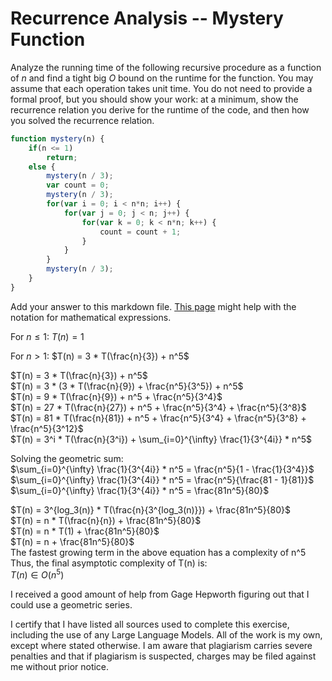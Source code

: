 # Recurrence Analysis -- Mystery Function

Analyze the running time of the following recursive procedure as a function of
$n$ and find a tight big $O$ bound on the runtime for the function. You may
assume that each operation takes unit time. You do not need to provide a formal
proof, but you should show your work: at a minimum, show the recurrence relation
you derive for the runtime of the code, and then how you solved the recurrence
relation.

```javascript
function mystery(n) {
    if(n <= 1)
        return;
    else {
        mystery(n / 3);
        var count = 0;
        mystery(n / 3);
        for(var i = 0; i < n*n; i++) {
            for(var j = 0; j < n; j++) {
                for(var k = 0; k < n*n; k++) {
                    count = count + 1;
                }
            }
        }
        mystery(n / 3);
    }
}
```

Add your answer to this markdown file. [This
page](https://docs.github.com/en/get-started/writing-on-github/working-with-advanced-formatting/writing-mathematical-expressions)
might help with the notation for mathematical expressions.

For $n \leq 1$:  $T(n) = 1$  

For $n > 1$:  $T(n) = 3 * T(\frac{n}{3}) + n^5$  

$T(n) = 3 * T(\frac{n}{3}) + n^5$  
$T(n) = 3 * (3 * T(\frac{n}{9}) + \frac{n^5}{3^5}) + n^5$  
$T(n) = 9 * T(\frac{n}{9}) + n^5 + \frac{n^5}{3^4}$  
$T(n) = 27 * T(\frac{n}{27}) + n^5 + \frac{n^5}{3^4} + \frac{n^5}{3^8}$  
$T(n) = 81 * T(\frac{n}{81}) + n^5 + \frac{n^5}{3^4} + \frac{n^5}{3^8} + \frac{n^5}{3^12}$  
$T(n) = 3^i * T(\frac{n}{3^i}) + \sum_{i=0}^{\infty} \frac{1}{3^{4i}} * n^5$  

Solving the geometric sum:  
$\sum_{i=0}^{\infty} \frac{1}{3^{4i}} * n^5 = \frac{n^5}{1 - \frac{1}{3^4}}$  
$\sum_{i=0}^{\infty} \frac{1}{3^{4i}} * n^5 = \frac{n^5}{\frac{81 - 1}{81}}$  
$\sum_{i=0}^{\infty} \frac{1}{3^{4i}} * n^5 = \frac{81n^5}{80}$  

$T(n) = 3^{log_3(n)} * T(\frac{n}{3^{log_3(n)}}) + \frac{81n^5}{80}$  
$T(n) = n * T(\frac{n}{n}) + \frac{81n^5}{80}$  
$T(n) = n * T(1) + \frac{81n^5}{80}$  
$T(n) = n + \frac{81n^5}{80}$  
The fastest growing term in the above equation has a complexity of n^5  
Thus, the final asymptotic complexity of T(n) is:  
$T(n) \in O(n^5)$    


I received a good amount of help from Gage Hepworth figuring out that I could use a geometric series.

I certify that I have listed all sources used to complete this exercise, including the use of any Large Language Models. All of the work is my own, except where stated otherwise. I am aware that plagiarism carries severe penalties and that if plagiarism is suspected, charges may be filed against me without prior notice.

